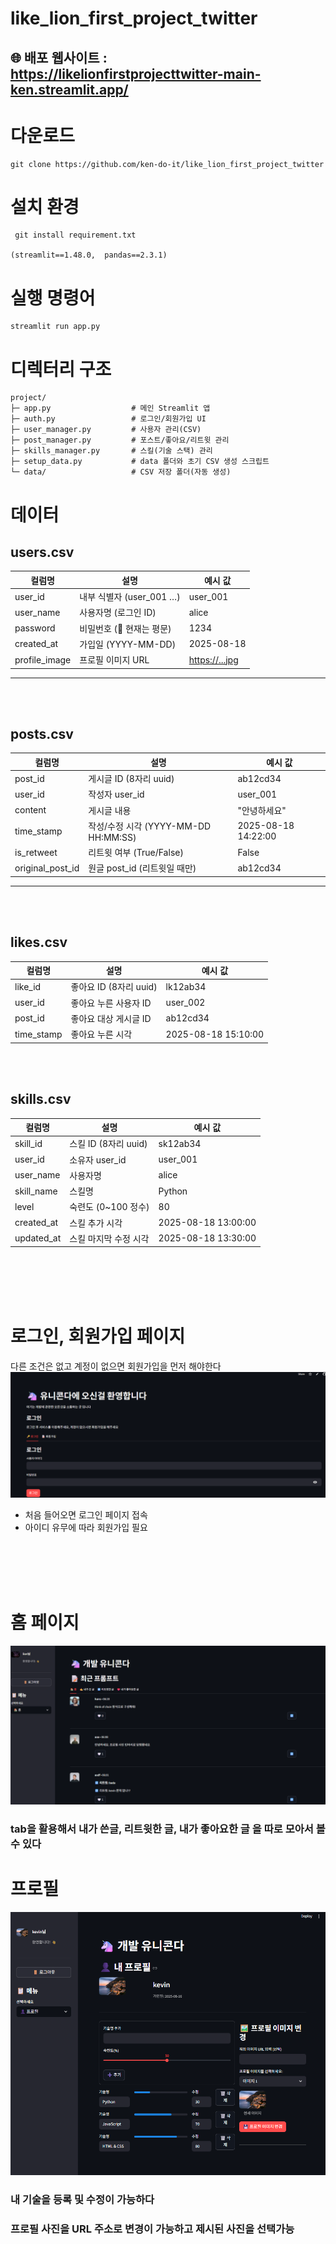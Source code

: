 # like_lion_first_project_twitter
## 🌐 배포 웹사이트 : <br>https://likelionfirstprojecttwitter-main-ken.streamlit.app/  


# 다운로드 
```
git clone https://github.com/ken-do-it/like_lion_first_project_twitter

```
# 설치 환경
```
 git install requirement.txt
 
(streamlit==1.48.0,  pandas==2.3.1)
```
# 실행 명령어
``` 
streamlit run app.py 
```

# 디렉터리 구조
```
project/
├─ app.py                  # 메인 Streamlit 앱
├─ auth.py                 # 로그인/회원가입 UI
├─ user_manager.py         # 사용자 관리(CSV)
├─ post_manager.py         # 포스트/좋아요/리트윗 관리
├─ skills_manager.py       # 스킬(기술 스택) 관리
├─ setup_data.py           # data 폴더와 초기 CSV 생성 스크립트
└─ data/                   # CSV 저장 폴더(자동 생성)
```

# 데이터 
## users.csv
| 컬럼명            | 설명                   | 예시 값                             |
| -------------- | -------------------- | -------------------------------- |
| user\_id       | 내부 식별자 (user\_001 …) | user\_001                        |
| user\_name     | 사용자명 (로그인 ID)        | alice                            |
| password       | 비밀번호 (📌 현재는 평문)     | 1234                             |
| created\_at    | 가입일 (YYYY-MM-DD)     | 2025-08-18                       |
| profile\_image | 프로필 이미지 URL          | [https://...jpg](https://...jpg) |
---
<br>
<br>

## posts.csv
| 컬럼명                | 설명                               | 예시 값                |
| ------------------ | -------------------------------- | ------------------- |
| post\_id           | 게시글 ID (8자리 uuid)                | ab12cd34            |
| user\_id           | 작성자 user\_id                     | user\_001           |
| content            | 게시글 내용                           | "안녕하세요"             |
| time\_stamp        | 작성/수정 시각 (YYYY-MM-DD HH\:MM\:SS) | 2025-08-18 14:22:00 |
| is\_retweet        | 리트윗 여부 (True/False)              | False               |
| original\_post\_id | 원글 post\_id (리트윗일 때만)            | ab12cd34            |

---
<br>
<br>

## likes.csv
| 컬럼명         | 설명                | 예시 값                |
| ----------- | ----------------- | ------------------- |
| like\_id    | 좋아요 ID (8자리 uuid) | lk12ab34            |
| user\_id    | 좋아요 누른 사용자 ID     | user\_002           |
| post\_id    | 좋아요 대상 게시글 ID     | ab12cd34            |
| time\_stamp | 좋아요 누른 시각         | 2025-08-18 15:10:00 |


<br>
<br>

## skills.csv 

| 컬럼명         | 설명               | 예시 값                |
| ----------- | ---------------- | ------------------- |
| skill\_id   | 스킬 ID (8자리 uuid) | sk12ab34            |
| user\_id    | 소유자 user\_id     | user\_001           |
| user\_name  | 사용자명             | alice               |
| skill\_name | 스킬명              | Python              |
| level       | 숙련도 (0\~100 정수)  | 80                  |
| created\_at | 스킬 추가 시각         | 2025-08-18 13:00:00 |
| updated\_at | 스킬 마지막 수정 시각     | 2025-08-18 13:30:00 |

<br>
<br>
<br>
<br>



# 로그인, 회원가입 페이지
다른 조건은 없고 계정이 없으면 회원가입을 먼저 해야한다 
![alt text](/image_all/image-firstpage.png)

- 처음 들어오면 로그인 페이지 접속 
- 아이디 유무에 따라 회원가입 필요 
<br>
<br>
<br>
<br>


# 홈 페이지
![alt text](/image_all/image-homepage.png)
### tab을 활용해서 내가 쓴글, 리트윗한 글, 내가 좋아요한 글 을 따로 모아서 볼 수 있다   

# 프로필 
![alt text](/image_all/image-profile.png)

### 내 기술을 등록 및 수정이 가능하다 
### 프로필 사진을 URL 주소로 변경이 가능하고 제시된 사진을 선택가능




